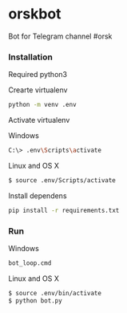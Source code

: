 # orskbot

Bot for Telegram channel #orsk

### Installation
Required python3

Crearte virtualenv
```sh
python -m venv .env
```

Activate virtualenv

Windows
```sh
C:\> .env\Scripts\activate
```

Linux and OS X 
```sh
$ source .env/Scripts/activate
```

Install dependens
```sh
pip install -r requirements.txt
```

### Run

Windows
```sh
bot_loop.cmd
```

Linux and OS X
```sh
$ source .env/bin/activate
$ python bot.py
```
